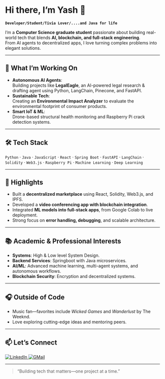 # Hi there, I’m Yash 🏀
**`Developer/Student/Tivia Lover/....and Java for life`**


I’m a **Computer Science graduate student** passionate about building real-world tech that blends **AI, blockchain, and full-stack engineering**.  
From AI agents to decentralized apps, I love turning complex problems into elegant solutions.

---

## 🚀 What I’m Working On
- **Autonomous AI Agents**:  
  Building projects like **LegalEagle**, an AI-powered legal research & drafting agent using Python, LangChain, Pinecone, and FastAPI.
- **Sustainable Tech**:  
  Creating an **Environmental Impact Analyzer** to evaluate the environmental footprint of consumer products.
- **Smart IoT & ML**:  
  Drone-based structural health monitoring and Raspberry Pi crack detection systems.

---

## 🛠️ Tech Stack
`Python` · `Java` · `JavaScript` · `React` · `Spring Boot` · `FastAPI` · `LangChain` · `Solidity` · `Web3.js` · `Raspberry Pi` · `Machine Learning` · `Deep Learning`

---

## 🌟 Highlights
- Built a **decentralized marketplace** using React, Solidity, Web3.js, and IPFS.
- Developed a **video conferencing app with blockchain integration**.
- Integrated **ML models into full-stack apps**, from Google Colab to live deployment.
- Strong focus on **error handling, debugging**, and scalable architecture.

---

## 📚 Academic & Professional Interests
- **Systems**: High & Low level System Design.
- **Backend Services**: Springboot with Java microservices.
- **AI/ML**: Advanced machine learning, multi-agent systems, and autonomous workflows.
- **Blockchain Security**: Encryption and decentralized systems.

---

## 🎧 Outside of Code
- Music fan—favorites include *Wicked Games* and *Wanderlust* by The Weeknd.
- Love exploring cutting-edge ideas and mentoring peers.

---

## 📫 Let’s Connect
<a href="https://www.linkedin.com/in/yashderasari/" target="blank">
  <img src="https://skillicons.dev/icons?i=linkedin" alt = LinkedIn />
</a>

<a href="ydmisc2803@gmail.com" target="blank">
  <img src="https://skillicons.dev/icons?i=gmail" alt = GMail />
</a>

---

> “Building tech that matters—one project at a time.”

